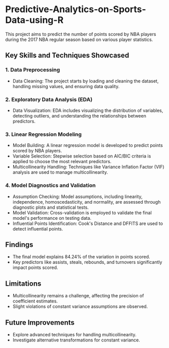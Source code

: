 # Predictive-Analytics-on-Sports-Data-using-R
This project aims to predict the number of points scored by NBA players during the 2017 NBA regular season based on various player statistics.

## Key Skills and Techniques Showcased
### 1. Data Preprocessing
* Data Cleaning: The project starts by loading and cleaning the dataset, handling missing values, and ensuring data quality.

### 2. Exploratory Data Analysis (EDA)
* Data Visualization: EDA includes visualizing the distribution of variables, detecting outliers, and understanding the relationships between predictors.

### 3. Linear Regression Modeling
* Model Building: A linear regression model is developed to predict points scored by NBA players.
* Variable Selection: Stepwise selection based on AIC/BIC criteria is applied to choose the most relevant predictors.
* Multicollinearity Handling: Techniques like Variance Inflation Factor (VIF) analysis are used to manage multicollinearity.

### 4. Model Diagnostics and Validation
* Assumption Checking: Model assumptions, including linearity, independence, homoscedasticity, and normality, are assessed through diagnostic plots and statistical tests.
* Model Validation: Cross-validation is employed to validate the final model's performance on testing data.
* Influential Points Identification: Cook's Distance and DFFITS are used to detect influential points.

## Findings
* The final model explains 84.24% of the variation in points scored.
* Key predictors like assists, steals, rebounds, and turnovers significantly impact points scored.

## Limitations
* Multicollinearity remains a challenge, affecting the precision of coefficient estimates.
* Slight violations of constant variance assumptions are observed.

## Future Improvements
* Explore advanced techniques for handling multicollinearity.
* Investigate alternative transformations for constant variance.
